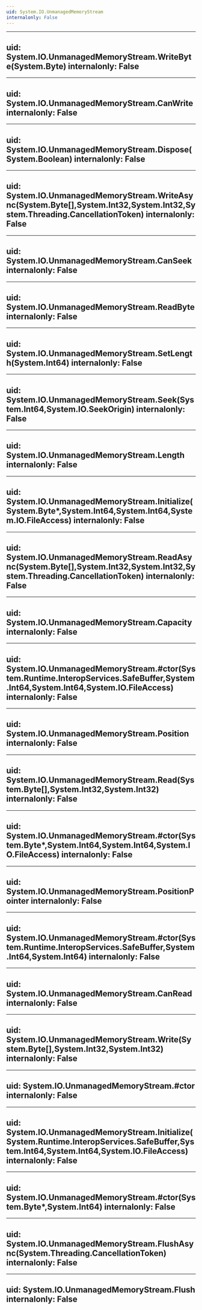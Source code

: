 ```yaml
---
uid: System.IO.UnmanagedMemoryStream
internalonly: False
---
```


---
uid: System.IO.UnmanagedMemoryStream.WriteByte(System.Byte)
internalonly: False
---

---
uid: System.IO.UnmanagedMemoryStream.CanWrite
internalonly: False
---

---
uid: System.IO.UnmanagedMemoryStream.Dispose(System.Boolean)
internalonly: False
---

---
uid: System.IO.UnmanagedMemoryStream.WriteAsync(System.Byte[],System.Int32,System.Int32,System.Threading.CancellationToken)
internalonly: False
---

---
uid: System.IO.UnmanagedMemoryStream.CanSeek
internalonly: False
---

---
uid: System.IO.UnmanagedMemoryStream.ReadByte
internalonly: False
---

---
uid: System.IO.UnmanagedMemoryStream.SetLength(System.Int64)
internalonly: False
---

---
uid: System.IO.UnmanagedMemoryStream.Seek(System.Int64,System.IO.SeekOrigin)
internalonly: False
---

---
uid: System.IO.UnmanagedMemoryStream.Length
internalonly: False
---

---
uid: System.IO.UnmanagedMemoryStream.Initialize(System.Byte*,System.Int64,System.Int64,System.IO.FileAccess)
internalonly: False
---

---
uid: System.IO.UnmanagedMemoryStream.ReadAsync(System.Byte[],System.Int32,System.Int32,System.Threading.CancellationToken)
internalonly: False
---

---
uid: System.IO.UnmanagedMemoryStream.Capacity
internalonly: False
---

---
uid: System.IO.UnmanagedMemoryStream.#ctor(System.Runtime.InteropServices.SafeBuffer,System.Int64,System.Int64,System.IO.FileAccess)
internalonly: False
---

---
uid: System.IO.UnmanagedMemoryStream.Position
internalonly: False
---

---
uid: System.IO.UnmanagedMemoryStream.Read(System.Byte[],System.Int32,System.Int32)
internalonly: False
---

---
uid: System.IO.UnmanagedMemoryStream.#ctor(System.Byte*,System.Int64,System.Int64,System.IO.FileAccess)
internalonly: False
---

---
uid: System.IO.UnmanagedMemoryStream.PositionPointer
internalonly: False
---

---
uid: System.IO.UnmanagedMemoryStream.#ctor(System.Runtime.InteropServices.SafeBuffer,System.Int64,System.Int64)
internalonly: False
---

---
uid: System.IO.UnmanagedMemoryStream.CanRead
internalonly: False
---

---
uid: System.IO.UnmanagedMemoryStream.Write(System.Byte[],System.Int32,System.Int32)
internalonly: False
---

---
uid: System.IO.UnmanagedMemoryStream.#ctor
internalonly: False
---

---
uid: System.IO.UnmanagedMemoryStream.Initialize(System.Runtime.InteropServices.SafeBuffer,System.Int64,System.Int64,System.IO.FileAccess)
internalonly: False
---

---
uid: System.IO.UnmanagedMemoryStream.#ctor(System.Byte*,System.Int64)
internalonly: False
---

---
uid: System.IO.UnmanagedMemoryStream.FlushAsync(System.Threading.CancellationToken)
internalonly: False
---

---
uid: System.IO.UnmanagedMemoryStream.Flush
internalonly: False
---
